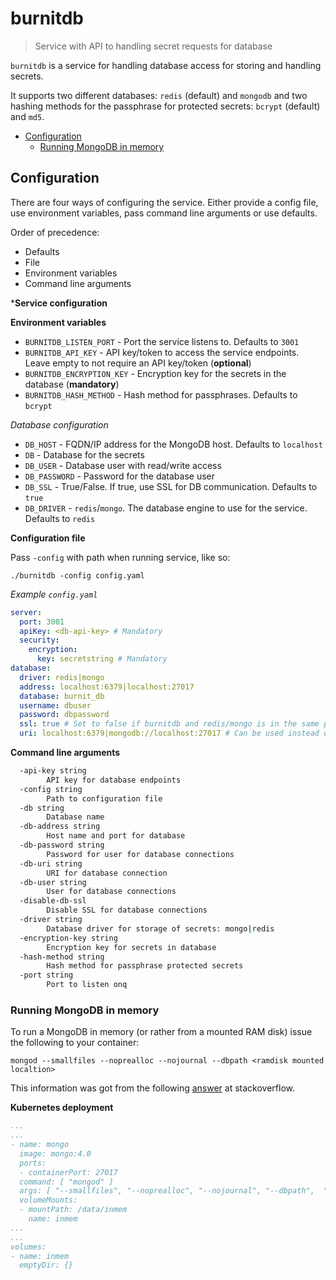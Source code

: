 # burnitdb

> Service with API to handling secret requests for database

`burnitdb` is a service for handling database access for
storing and handling secrets.

It supports two different databases: `redis` (default) and `mongodb` and
two hashing methods for the passphrase for protected secrets: `bcrypt` (default) and `md5`.

* [Configuration](#configuration)
  * [Running MongoDB in memory](#running-mongodb-in-memory)


## Configuration

There are four ways of configuring the service. Either provide a config file, use environment variables, pass command line arguments or use defaults.

Order of precedence:

* Defaults
* File
* Environment variables
* Command line arguments

***Service configuration**

**Environment variables**

* `BURNITDB_LISTEN_PORT` - Port the service listens to. Defaults to `3001`
* `BURNITDB_API_KEY` - API key/token to access the service endpoints. Leave empty to not require an API key/token (**optional**)
* `BURNITDB_ENCRYPTION_KEY` - Encryption key for the secrets in the database (**mandatory**)
* `BURNITDB_HASH_METHOD` - Hash method for passphrases. Defaults to `bcrypt`

*Database configuration*

* `DB_HOST` - FQDN/IP address for the MongoDB host. Defaults to `localhost`
* `DB` - Database for the secrets
* `DB_USER` - Database user with read/write access
* `DB_PASSWORD` - Password for the database user
* `DB_SSL` - True/False. If true, use SSL for DB communication. Defaults to `true`
* `DB_DRIVER` - `redis`/`mongo`. The database engine to use for the service. Defaults to `redis`

**Configuration file**

Pass `-config` with path when running service, like so:
```
./burnitdb -config config.yaml
```

*Example `config.yaml`*

```yaml
server:
  port: 3001
  apiKey: <db-api-key> # Mandatory
  security:
    encryption:
      key: secretstring # Mandatory
database:
  driver: redis|mongo
  address: localhost:6379|localhost:27017
  database: burnit_db
  username: dbuser
  password: dbpassword
  ssl: true # Set to false if burnitdb and redis/mongo is in the same pod if using Kubernetes.
  uri: localhost:6379|mongodb://localhost:27017 # Can be used instead of address, database, username, password and ssl.
```

**Command line arguments**

```sh
  -api-key string
        API key for database endpoints
  -config string
        Path to configuration file
  -db string
        Database name
  -db-address string
        Host name and port for database
  -db-password string
        Password for user for database connections
  -db-uri string
        URI for database connection
  -db-user string
        User for database connections
  -disable-db-ssl
        Disable SSL for database connections
  -driver string
        Database driver for storage of secrets: mongo|redis
  -encryption-key string
        Encryption key for secrets in database
  -hash-method string
        Hash method for passphrase protected secrets
  -port string
        Port to listen onq
```
### Running MongoDB in memory

To run a MongoDB in memory (or rather from a mounted RAM disk) issue
the following to your container:

```
mongod --smallfiles --noprealloc --nojournal --dbpath <ramdisk mounted localtion>
```

This information was got from the following [answer](https://stackoverflow.com/questions/26572248/can-i-configure-mongodb-to-be-in-memory) at stackoverflow.

**Kubernetes deployment**

```yaml
...
...
- name: mongo
  image: mongo:4.0
  ports:
  - containerPort: 27017
  command: [ "mongod" ]
  args: [ "--smallfiles", "--noprealloc", "--nojournal", "--dbpath",  "/data/inmem" ]
  volumeMounts:
  - mountPath: /data/inmem
    name: inmem
...
...
volumes:
- name: inmem
  emptyDir: {}
```
